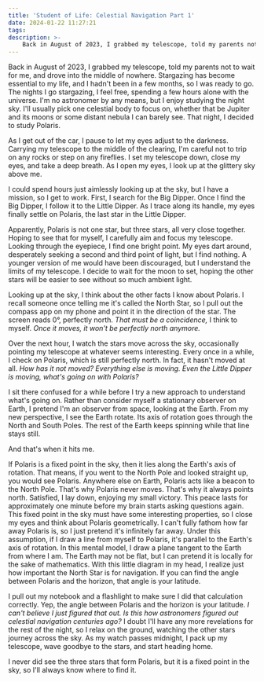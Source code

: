```yaml
---
title: 'Student of Life: Celestial Navigation Part 1'
date: 2024-01-22 11:27:21
tags:
description: >-
    Back in August of 2023, I grabbed my telescope, told my parents not to wait for me, and drove into the middle of nowhere. Stargazing has become essential to my life, and I hadn't been in a few months, so I was ready to go. The nights I go stargazing, I feel free, spending a few hours alone with the universe. I'm no astronomer by any means, but I enjoy studying the night sky. I'll usually pick one celestial body to focus on, whether that be Jupiter and its moons or some distant nebula I can barely see. That night, I decided to study Polaris. As I get out of the car, I pause to let my eyes adjust to the darkness. Carrying my telescope to the middle of the clearing, I'm careful not to trip on any rocks or step on any fireflies. I set my telescope down, close my eyes, and take a deep breath. As I open my eyes, I look up at the glittery sky above me.
---
```



Back in August of 2023, I grabbed my telescope, told my parents not to wait for me, and drove into the middle of nowhere. Stargazing has become essential to my life, and I hadn't been in a few months, so I was ready to go. The nights I go stargazing, I feel free, spending a few hours alone with the universe. I'm no astronomer by any means, but I enjoy studying the night sky. I'll usually pick one celestial body to focus on, whether that be Jupiter and its moons or some distant nebula I can barely see. That night, I decided to study Polaris.

As I get out of the car, I pause to let my eyes adjust to the darkness. Carrying my telescope to the middle of the clearing, I'm careful not to trip on any rocks or step on any fireflies. I set my telescope down, close my eyes, and take a deep breath. As I open my eyes, I look up at the glittery sky above me.

I could spend hours just aimlessly looking up at the sky, but I have a mission, so I get to work. First, I search for the Big Dipper. Once I find the Big Dipper, I follow it to the Little Dipper. As I trace along its handle, my eyes finally settle on Polaris, the last star in the Little Dipper.

Apparently, Polaris is not one star, but three stars, all very close together. Hoping to see that for myself, I carefully aim and focus my telescope. Looking through the eyepiece, I find one bright point. My eyes dart around, desperately seeking a second and third point of light, but I find nothing. A younger version of me would have been discouraged, but I understand the limits of my telescope. I decide to wait for the moon to set, hoping the other stars will be easier to see without so much ambient light. 

Looking up at the sky, I think about the other facts I know about Polaris. I recall someone once telling me it's called the North Star, so I pull out the compass app on my phone and point it in the direction of the star. The screen reads 0°, perfectly north. *That must be a coincidence,* I think to myself. *Once it moves, it won't be perfectly north anymore.*

Over the next hour, I watch the stars move across the sky, occasionally pointing my telescope at whatever seems interesting. Every once in a while, I check on Polaris, which is still perfectly north. In fact, it hasn't moved at all. *How has it not moved? Everything else is moving. Even the Little Dipper is moving, what's going on with Polaris?*

I sit there confused for a while before I try a new approach to understand what's going on. Rather than consider myself a stationary observer on Earth, I pretend I'm an observer from space, looking at the Earth. From my new perspective, I see the Earth rotate. Its axis of rotation goes through the North and South Poles. The rest of the Earth keeps spinning while that line stays still.

And that's when it hits me.

If Polaris is a fixed point in the sky, then it lies along the Earth's axis of rotation. That means, if you went to the North Pole and looked straight up, you would see Polaris. Anywhere else on Earth, Polaris acts like a beacon to the North Pole. That's why Polaris never moves. That's why it always points north. Satisfied, I lay down, enjoying my small victory. This peace lasts for approximately one minute before my brain starts asking questions again. This fixed point in the sky must have some interesting properties, so I close my eyes and think about Polaris geometrically. I can't fully fathom how far away Polaris is, so I just pretend it's infinitely far away. Under this assumption, if I draw a line from myself to Polaris, it's parallel to the Earth's axis of rotation. In this mental model, I draw a plane tangent to the Earth from where I am. The Earth may not be flat, but I can pretend it is locally for the sake of mathematics. With this little diagram in my head, I realize just how important the North Star is for navigation. If you can find the angle between Polaris and the horizon, that angle is your latitude. 

I pull out my notebook and a flashlight to make sure I did that calculation correctly. Yep, the angle between Polaris and the horizon is your latitude. *I can't believe I just figured that out. Is this how astronomers figured out celestial navigation centuries ago?* I doubt I'll have any more revelations for the rest of the night, so I relax on the ground, watching the other stars journey across the sky. As my watch passes midnight, I pack up my telescope, wave goodbye to the stars, and start heading home.

I never did see the three stars that form Polaris, but it is a fixed point in the sky, so I'll always know where to find it.